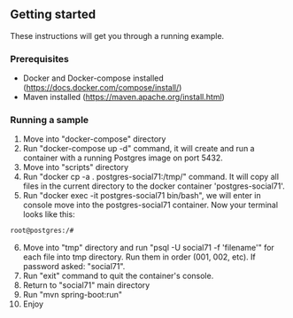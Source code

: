 ## Getting started

These instructions will get you through a running example.

### Prerequisites
- Docker and Docker-compose installed
  (https://docs.docker.com/compose/install/)
- Maven installed
  (https://maven.apache.org/install.html)

### Running a sample
1. Move into "docker-compose" directory
2. Run "docker-compose up -d" command, it will create and run a container with a running Postgres image on port 5432.
3. Move into "scripts" directory
4. Run "docker cp -a . postgres-social71:/tmp/" command. It will copy all files in the current directory to the docker container 'postgres-social71'.
5. Run "docker exec -it postgres-social71 bin/bash", we will enter in console move into the postgres-social71 container.
   Now your terminal looks like this:
```bash
root@postgres:/# 
```
6. Move into "tmp" directory and run "psql -U social71 -f 'filename'" for each file into tmp directory. Run them in order (001, 002, etc). If password asked: "social71".
7. Run "exit" command to quit the container's console.
8. Return to "social71" main directory
9. Run "mvn spring-boot:run"
10. Enjoy
